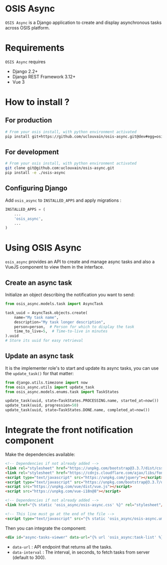 # OSIS Async

`OSIS Async` is a Django application to create and display asynchronous tasks across OSIS platform.


Requirements
===========

`OSIS Async` requires

- Django 2.2+
- Django REST Framework 3.12+
- Vue 3

# How to install ?

## For production

```bash
# From your osis install, with python environment activated
pip install git+https://github.com/uclouvain/osis-async.git@dev#egg=osis_async
```

## For development

```bash
# From your osis install, with python environment activated
git clone git@github.com:uclouvain/osis-async.git
pip install -e ./osis-async
```

## Configuring Django

Add `osis_async` to `INSTALLED_APPS` and apply migrations :

```python
INSTALLED_APPS = (
    ...
    'osis_async',
    ...
)
```

# Using OSIS Async

`osis_async` provides an API to create and manage async tasks and also a VueJS component to view them in the interface.

## Create an async task

Initialize an object describing the notification you want to send: 

```python
from osis_async.models.task import AsyncTask

task_uuid = AsyncTask.objects.create(
    name="My task name",
    description="My task longer description",
    person=person,  # Person for which to display the task
    time_to_live=5,  # Time-to-live in minutes
).uuid
# Store its uuid for easy retrieval
```

## Update an async task

It is the implementer role's to start and update its async tasks, you can use the `update_task()` for that matter:

```python
from django.utils.timezone import now
from osis_async.utils import update_task
from osis_async.models.enums.task import TaskStates

update_task(uuid, state=TaskStates.PROCESSING.name, started_at=now())
update_task(uuid, progression=50)
update_task(uuid, state=TaskStates.DONE.name, completed_at=now())
```

# Integrate the front notification component

Make the dependencies available:
```html
<!-- Dependencies if not already added -->
<link rel="stylesheet" href="https://unpkg.com/bootstrap@3.3.7/dist/css/bootstrap.min.css">
<link rel="stylesheet" href="https://cdnjs.cloudflare.com/ajax/libs/font-awesome/5.5.0/css/all.min.css">
<script type="text/javascript" src="https://unpkg.com/jquery"></script>
<script type="text/javascript" src="https://unpkg.com/bootstrap@3.3.7/dist/js/bootstrap.js"></script>
<script src="https://unpkg.com/vue/dist/vue.js"></script>
<script src="https://unpkg.com/vue-i18n@8"></script>

<!-- Dependencies if not already added -->
<link href="{% static 'osis_async/osis-async.css' %}" rel="stylesheet"/>

<!-- This line must go at the end of the file -->
<script type="text/javascript" src="{% static 'osis_async/osis-async.umd.min.js' %}"></script>

```

Then you can integrate the component:
```html
<div id="async-tasks-viewer" data-url="{% url 'osis_async:task-list' %}" data-interval="300"></div>
```

 - `data-url` : API endpoint that returns all the tasks.
 - `data-interval` : The interval, in seconds, to fetch tasks from server (default to 300).
